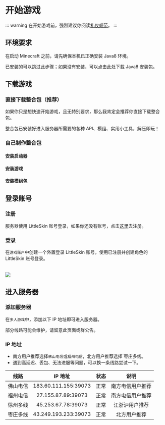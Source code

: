 # 开始游戏

::: warning
在开始游戏前，强烈建议你阅读[礼仪规范](./server-rules)。
:::

## 环境要求

在启动 Minecraft 之前，请先确保本机已正确安装 Java8 环境。

已安装的可以跳过此步骤；如果没有安装，可以点击此处下载 Java8 安装包。

## 下载游戏

### 直接下载整合包（推荐）

如果你只是想快速开始游戏，且无特别要求，那么我肯定会推荐你直接下载整合包。

整合包已安装好进入服务器所需要的各种 API、模组、实用小工具，解压即玩！

### 自己制作整合包

#### 安装启动器

#### 安装游戏

#### 安装模组包

## 登录账号

### 注册

服务器使用 LittleSkin 账号登录，如果你还没有账号，点击[这里](https://mcskin.littleservice.cn/auth/register)去注册。

### 登录

在`游戏账户`中创建一个外置登录 LittleSkin 账号，使用已注册并创建角色的 LittleSkin 账号登录。

<img src="https://r.photo.store.qq.com/psc?/V145DJPI0pMuZ0/5YBQAufyI*w1ez0Ym8a7aJygpuAt*3*MGA0q4GdKTJjnqXDXqsZm3oPpya*c2xiwPmNhzirVfBl*kqtPV0S9bMGphcRZv3P0LJptmvS4LKE!/r
" style="margin-top: 20px" />

## 进入服务器

### 添加服务器

在`多人游戏`中，添加以下 IP 地址即可进入服务器。

部分线路可能会维护，请留意此页面或群公告。

### IP 地址

- 南方用户推荐选择`佛山电信`或`福州电信`，北方用户推荐选择`枣庄多线。
- 遇到高延迟、丢包、无法进服等问题，可以换一条线路尝试一下。

|   线路   |       IP 地址        | 状态 |       说明       |
| :------: | :------------------: | :--: | :--------------: |
| 佛山电信 | 183.60.111.155:39073 | 正常 | 南方电信用户推荐 |
| 福州电信 |  27.155.87.89:39073  | 正常 | 南方电信用户推荐 |
| 徐州多线 |  45.253.67.78:39073  | 正常 |  江浙沪用户推荐  |
| 枣庄多线 | 43.249.193.233:39073 | 正常 |   北方用户推荐   |
